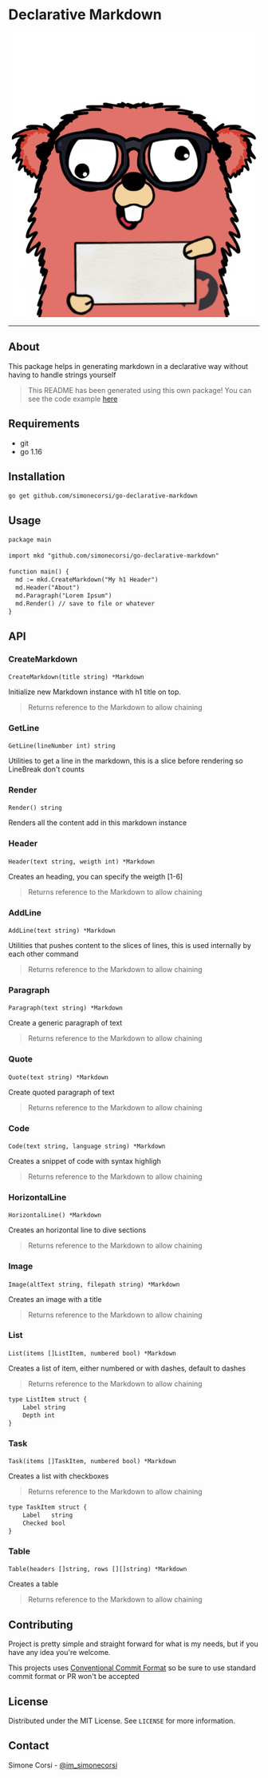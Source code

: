 # Declarative Markdown

<p align="center"><img src="https://raw.githubusercontent.com/simonecorsi/go-declarative-markdown/main/logo.png" alt="Declarative Markdown Gopher Logo"/></p>

---

## About

This package helps in generating markdown in a declarative way without having to handle strings yourself

> This README has been generated using this own package!
You can see the code example [here](./docs/generator.go)

## Requirements

- git
- go 1.16

## Installation

```
go get github.com/simonecorsi/go-declarative-markdown
```

## Usage

```
package main

import mkd "github.com/simonecorsi/go-declarative-markdown"

function main() {
  md := mkd.CreateMarkdown("My h1 Header")
  md.Header("About")
  md.Paragraph("Lorem Ipsum")
  md.Render() // save to file or whatever
}

```

## API

### CreateMarkdown

`CreateMarkdown(title string) *Markdown`

Initialize new Markdown instance with h1 title on top.

> Returns reference to the Markdown to allow chaining

### GetLine

`GetLine(lineNumber int) string`

Utilities to get a line in the markdown, this is a slice before rendering so LineBreak don't counts

### Render

`Render() string`

Renders all the content add in this markdown instance

### Header

`Header(text string, weigth int) *Markdown`

Creates an heading, you can specify the weigth [1-6]

> Returns reference to the Markdown to allow chaining

### AddLine

`AddLine(text string) *Markdown`

Utilities that pushes content to the slices of lines, this is used internally by each other command

> Returns reference to the Markdown to allow chaining

### Paragraph

`Paragraph(text string) *Markdown`

Create a generic paragraph of text

> Returns reference to the Markdown to allow chaining

### Quote

`Quote(text string) *Markdown`

Create quoted paragraph of text

> Returns reference to the Markdown to allow chaining

### Code

`Code(text string, language string) *Markdown`

Creates a snippet of code with syntax highligh

> Returns reference to the Markdown to allow chaining

### HorizontalLine

`HorizontalLine() *Markdown`

Creates an horizontal line to dive sections

> Returns reference to the Markdown to allow chaining

### Image

`Image(altText string, filepath string) *Markdown`

Creates an image with a title

> Returns reference to the Markdown to allow chaining

### List

`List(items []ListItem, numbered bool) *Markdown`

Creates a list of item, either numbered or with dashes, default to dashes

> Returns reference to the Markdown to allow chaining

```
type ListItem struct {
	Label string
	Depth int
}
```

### Task

`Task(items []TaskItem, numbered bool) *Markdown`

Creates a list with checkboxes

> Returns reference to the Markdown to allow chaining

```
type TaskItem struct {
	Label   string
	Checked bool
}
```

### Table

`Table(headers []string, rows [][]string) *Markdown`

Creates a table

> Returns reference to the Markdown to allow chaining

## Contributing

Project is pretty simple and straight forward for what is my needs, but if you have any idea you're welcome.

This projects uses [Conventional Commit Format](https://www.conventionalcommits.org) so be sure to use standard commit format or PR won't be accepted

## License

Distributed under the MIT License. See `LICENSE` for more information.

## Contact

Simone Corsi - [@im_simonecorsi](https://twitter.com/im_simonecorsi)
